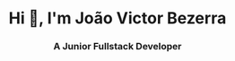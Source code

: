 <h1 align="center">Hi 👋, I'm João Victor Bezerra</h1>
<h3 align="center">A Junior Fullstack Developer</h3>

